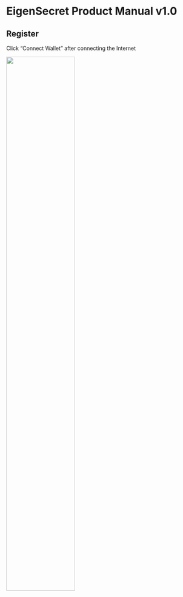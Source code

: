 # EigenSecret Product Manual v1.0

## Register
Click “Connect Wallet” after connecting the Internet

<img src="https://raw.githubusercontent.com/ieigen/secret/master/docs/images/pic2.png" width="60%"/>

